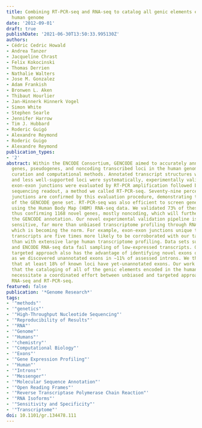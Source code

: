 ```yaml
---
title: Combining RT-PCR-seq and RNA-seq to catalog all genic elements encoded in the
  human genome
date: '2012-09-01'
draft: true
publishDate: '2021-06-30T13:50:33.995130Z'
authors:
- Cédric Cedric Howald
- Andrea Tanzer
- Jacqueline Chrast
- Felix Kokocinski
- Thomas Derrien
- Nathalie Walters
- Jose M. Gonzalez
- Adam Frankish
- Bronwen L. Aken
- Thibaut Hourlier
- Jan-Hinnerk Hinnerk Vogel
- Simon White
- Stephen Searle
- Jennifer Harrow
- Tim J. Hubbard
- Roderic Guigó
- Alexandre Reymond
- Roderic Guigo
- Alexandre Reymond
publication_types:
- '2'
abstract: Within the ENCODE Consortium, GENCODE aimed to accurately annotate all protein-coding
  genes, pseudogenes, and noncoding transcribed loci in the human genome through manual
  curation and computational methods. Annotated transcript structures were assessed,
  and less well-supported loci were systematically, experimentally validated. Predicted
  exon-exon junctions were evaluated by RT-PCR amplification followed by highly multiplexed
  sequencing readout, a method we called RT-PCR-seq. Seventy-nine percent of all assessed
  junctions are confirmed by this evaluation procedure, demonstrating the high quality
  of the GENCODE gene set. RT-PCR-seq was also efficient to screen gene models predicted
  using the Human Body Map (HBM) RNA-seq data. We validated 73% of these predictions,
  thus confirming 1168 novel genes, mostly noncoding, which will further complement
  the GENCODE annotation. Our novel experimental validation pipeline is extremely
  sensitive, far more than unbiased transcriptome profiling through RNA sequencing,
  which is becoming the norm. For example, exon-exon junctions unique to GENCODE annotated
  transcripts are five times more likely to be corroborated with our targeted approach
  than with extensive large human transcriptome profiling. Data sets such as the HBM
  and ENCODE RNA-seq data fail sampling of low-expressed transcripts. Our RT-PCR-seq
  targeted approach also has the advantage of identifying novel exons of known genes,
  as we discovered unannotated exons in ∼11% of assessed introns. We thus estimate
  that at least 18% of known loci have yet-unannotated exons. Our work demonstrates
  that the cataloging of all of the genic elements encoded in the human genome will
  necessitate a coordinated effort between unbiased and targeted approaches, like
  RNA-seq and RT-PCR-seq.
featured: false
publication: '*Genome Research*'
tags:
- '"methods"'
- '"genetics"'
- '"High-Throughput Nucleotide Sequencing"'
- '"Reproducibility of Results"'
- '"RNA"'
- '"Genome"'
- '"Humans"'
- '"chemistry"'
- '"Computational Biology"'
- '"Exons"'
- '"Gene Expression Profiling"'
- '"Human"'
- '"Introns"'
- '"Messenger"'
- '"Molecular Sequence Annotation"'
- '"Open Reading Frames"'
- '"Reverse Transcriptase Polymerase Chain Reaction"'
- '"RNA Isoforms"'
- '"Sensitivity and Specificity"'
- '"Transcriptome"'
doi: 10.1101/gr.134478.111
---
```


